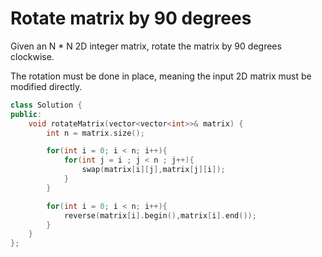 # Rotate matrix by 90 degrees

Given an N \* N 2D integer matrix, rotate the matrix by 90 degrees clockwise.

The rotation must be done in place, meaning the input 2D matrix must be modified directly.

```cpp
class Solution {
public:
    void rotateMatrix(vector<vector<int>>& matrix) {
        int n = matrix.size();

        for(int i = 0; i < n; i++){
            for(int j = i ; j < n ; j++){
                swap(matrix[i][j],matrix[j][i]);
            }
        }

        for(int i = 0; i < n; i++){
            reverse(matrix[i].begin(),matrix[i].end());
        }
    }
};
```
